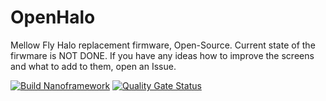 # OpenHalo
Mellow Fly Halo replacement firmware, Open-Source.
Current state of the firwmare is NOT DONE.
If you have any ideas how to improve the screens and what to add to them, open an Issue.

[![Build Nanoframework](https://github.com/TekuSP/OpenHalo/actions/workflows/nanoframework_build.yml/badge.svg?branch=master)](https://github.com/TekuSP/OpenHalo/actions/workflows/nanoframework_build.yml)
[![Quality Gate Status](https://sonarcloud.io/api/project_badges/measure?project=TekuSP_OpenHalo&metric=alert_status)](https://sonarcloud.io/summary/new_code?id=TekuSP_OpenHalo)
